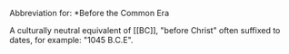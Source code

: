 Abbreviation for:
*Before the Common Era

A culturally neutral equivalent of [[BC]], "before Christ" often suffixed to dates, for example: "1045 B.C.E".